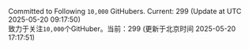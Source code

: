 Committed to Following `10,000` GitHubers. Current: <!-- FOLLOWING_COUNT -->299<!-- FOLLOWING_COUNT --> (Update at UTC <!-- LAST_UPDATED -->2025-05-20 09:17:50<!-- LAST_UPDATED -->)<br>
致力于关注`10,000`个GitHuber。当前：<!-- FOLLOWING_COUNT -->299<!-- FOLLOWING_COUNT --> (更新于北京时间 <!-- LAST_UPDATED_CST -->2025-05-20 17:17:51<!-- LAST_UPDATED_CST -->)
